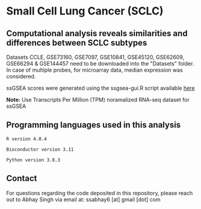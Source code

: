 # Small Cell Lung Cancer (SCLC)

## Computational analysis reveals similarities and differences between SCLC subtypes

Datasets CCLE, GSE73160, GSE7097, GSE10841, GSE45120, GSE62609, GSE66294 & GSE144457 need to be downloaded into the "Datasets" folder. In case of multiple probes, for microarray data, median expression was considered.

ssGSEA scores were generated using the ssgsea-gui.R script available [here](https://github.com/broadinstitute/ssGSEA2.0/blob/master/ssgsea-gui.R)

**Note:** Use Transcripts Per Million (TPM) noramalized RNA-seq dataset for ssGSEA 

## Programming languages used in this analysis
```
R version 4.0.4 

Bioconductor version 3.11

Python version 3.8.3
```

## Contact
For questions regarding the code deposited in this repository, please reach out to Abhay Singh via email at: ssabhay6 [at] gmail [dot] com
